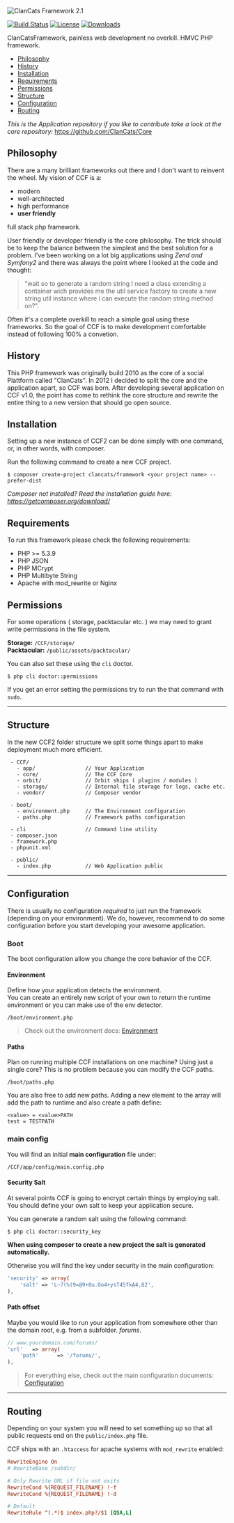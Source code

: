 ![ClanCats Framework 2.1](https://cloud.githubusercontent.com/assets/956212/5882224/c7e30646-a347-11e4-9af3-f05cb7fb829f.jpg)

[![Build Status](https://travis-ci.org/ClanCats/Framework.svg?branch=master&style=flat)](https://travis-ci.org/ClanCats/Framework)
[![License](http://img.shields.io/packagist/l/clancats/framework.svg?style=flat)](https://github.com/ClanCats/Framework)
[![Downloads](http://img.shields.io/packagist/dm/clancats/core.svg?style=flat)](https://github.com/ClanCats/Framework)


ClanCatsFramework, painless web development no overkill. HMVC PHP framework.

 * [Philosophy](#philosophy) 
 * [History](#history)
 * [Installation](#installation)
 * [Requirements](#requirements)
 * [Permissions](#permissions) 
 * [Structure](#structure)
 * [Configuration](#configuration)
 * [Routing](#routing)

_This is the Application repository if you like to contribute take a look at the core repository:_ https://github.com/ClanCats/Core

## Philosophy

There are a many brilliant frameworks out there and I don't want to reinvent the wheel. 
My vision of CCF is a: 

 * modern
 * well-architected
 * high performance
 * **user friendly** 
 
full stack php framework. 

User friendly or developer friendly is the core philosophy. The trick should be to keep the balance between the simplest and the best solution for a problem. I've been working on a lot big applications using _Zend and Symfony2_ and there was always the point where I looked at the code and thought: 
> "wait so to generate a random string I need a class extending a container wich provides me the util service factory to create a new string util instance where i can execute the random string method on?".

Often it's a complete overkill to reach a simple goal using these frameworks. So the goal of CCF is to make development comfortable instead of following 100% a convetion.

## History

This PHP framework was originally build 2010 as the core of a social Plattform called "ClanCats". In 2012 I decided to split the core and the application apart, so CCF was born. After developing several application on CCF v1.0, the point has come to rethink the core structure and rewrite the entire thing to a new version that should go open source.

## Installation

Setting up a new instance of CCF2 can be done simply with one command, or, in other words, with composer.

Run the following command to create a new CCF project.

```
$ composer create-project clancats/framework <your project name> --prefer-dist
```

_Composer not installed? Read the installation guide here: https://getcomposer.org/download/_

## Requirements

To run this framework please check the following requirements:

 * PHP >= 5.3.9
 * PHP JSON
 * PHP MCrypt
 * PHP Multibyte String
 * Apache with mod_rewrite or Nginx

## Permissions

For some operations ( storage, packtacular etc. ) we may need to grant write permissions in the file system. 

**Storage:** `/CCF/storage/`<br/>
**Packtacular:** `/public/assets/packtacular/`

You can also set these using the `cli` doctor.

```
$ php cli doctor::permissions
```

If you get an error setting the permissions try to run the that command with `sudo`.

---

## Structure

In the new CCF2 folder structure we split some things apart to make deployment much more efficient.<br/>


```
 - CCF/
   - app/                // Your Application 
   - core/               // The CCF Core
   - orbit/              // Orbit ships ( plugins / modules ) 
   - storage/            // Internal file storage for logs, cache etc.
   - vendor/             // Composer vendor

 - boot/
   - environment.php     // The Environment configuration
   - paths.php           // Framework paths configuration

 - cli                   // Command line utility
 - composer.json
 - framework.php
 - phpunit.xml

 - public/
   - index.php           // Web Application public
```

---

## Configuration

There is usually no configuration _required_ to just run the framework (depending on your environment). We do, however, recommend to do some configuration before you start developing your awesome application.

### Boot

The boot configuration allow you change the core behavior of the CCF.

#### Environment

Define how your application detects the environment.<br/>
You can create an entirely new script of your own to return the runtime environment or you can make use of the env detector.

```
/boot/environment.php
```

> Check out the environment docs: [Environment](/docs/application/environment)

#### Paths

Plan on running multiple CCF installations on one machine? Using just a single core? This is no problem because you can modify the CCF paths. 

```
/boot/paths.php
```

You are also free to add new paths. Adding a new element to the array will add the path to runtime and also create a path define:

```
<value> = <value>PATH
test = TESTPATH
```

### main config

You will find an initial **main configuration** file under:

```
/CCF/app/config/main.config.php
```

#### Security Salt

At several points CCF is going to encrypt certain things by employing salt. You should define your own salt to keep your application secure.

You can generate a random salt using the following command:

```
$ php cli doctor::security_key
```

**When using composer to create a new project the salt is generated automatically.**

Otherwise you will find the key under security in the main configuration:

```php
'security' => array(
    'salt' => 'L~7(%(9=@9+8u.Oo4+ysT45fkA4,82',
),
```

#### Path offset

Maybe you would like to run your application from somewhere other than the domain root, e.g. from a subfolder.
*forums*.

```php
// www.yourdomain.com/forums/
'url'	=> array(
    'path'		=> '/forums/',
),
```

> For everything else, check out the main configuration documents: [Configuration](/docs/application/main_configuration/)

---

## Routing

Depending on your system you will need to set something up so that all public requests end on the `public/index.php` file.

CCF ships with an `.htaccess` for apache systems with `mod_rewrite` enabled:

```ini
RewriteEngine On
# RewriteBase /subdir/

# Only Rewrite URL if file not exits
RewriteCond %{REQUEST_FILENAME} !-f
RewriteCond %{REQUEST_FILENAME} !-d

# Default
RewriteRule ^(.*)$ index.php?/$1 [QSA,L]
```
